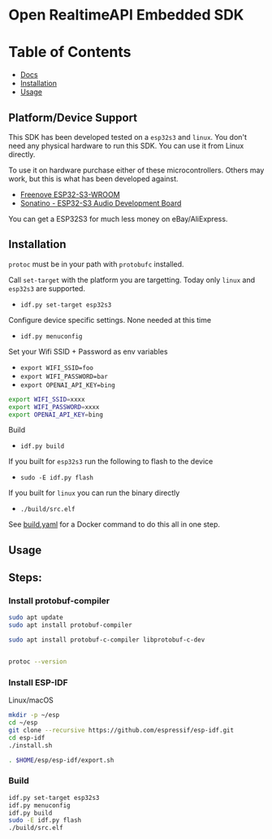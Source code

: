 # Open RealtimeAPI Embedded SDK

# Table of Contents

- [Docs](#docs)
- [Installation](#installation)
- [Usage](#usage)

## Platform/Device Support

This SDK has been developed tested on a `esp32s3` and `linux`. You don't need any physical hardware
to run this SDK. You can use it from Linux directly.

To use it on hardware purchase either of these microcontrollers. Others may work, but this is what
has been developed against.

* [Freenove ESP32-S3-WROOM](https://www.amazon.com/gp/product/B0BMQ8F7FN)
* [Sonatino - ESP32-S3 Audio Development Board](https://www.amazon.com/gp/product/B0BVY8RJNP)

You can get a ESP32S3 for much less money on eBay/AliExpress.

## Installation

`protoc` must be in your path with `protobufc` installed.

Call `set-target` with the platform you are targetting. Today only `linux` and `esp32s3` are supported.
* `idf.py set-target esp32s3`

Configure device specific settings. None needed at this time
* `idf.py menuconfig`

Set your Wifi SSID + Password as env variables
* `export WIFI_SSID=foo`
* `export WIFI_PASSWORD=bar`
* `export OPENAI_API_KEY=bing`
```bash
export WIFI_SSID=xxxx
export WIFI_PASSWORD=xxxx
export OPENAI_API_KEY=bing
```


Build
* `idf.py build`

If you built for `esp32s3` run the following to flash to the device
* `sudo -E idf.py flash`

If you built for `linux` you can run the binary directly
* `./build/src.elf`

See [build.yaml](.github/workflows/build.yaml) for a Docker command to do this all in one step.

## Usage


## Steps:
### Install protobuf-compiler
```bash
sudo apt update
sudo apt install protobuf-compiler

sudo apt install protobuf-c-compiler libprotobuf-c-dev


protoc --version
```


### Install ESP-IDF
Linux/macOS
```bash
mkdir -p ~/esp
cd ~/esp
git clone --recursive https://github.com/espressif/esp-idf.git
cd esp-idf
./install.sh

. $HOME/esp/esp-idf/export.sh

```

### Build
```bash
idf.py set-target esp32s3
idf.py menuconfig
idf.py build
sudo -E idf.py flash
./build/src.elf
```



